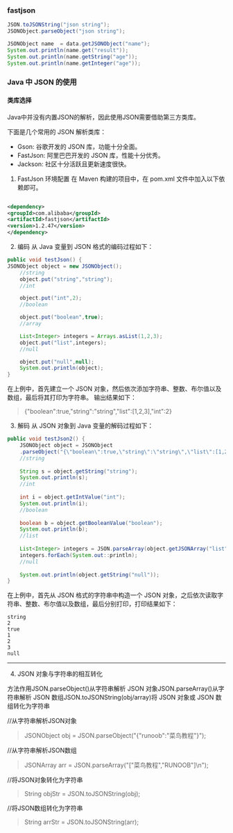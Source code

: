 ### fastjson

```java
JSON.toJSONString("json string");
JSONObject.parseObject("json string");

JSONObject name  = data.getJSONObject("name");
System.out.println(name.get("result"));
System.out.println(name.getString("age"));
System.out.println(name.getInteger("age"));
```


### Java 中 JSON 的使用

#### 类库选择

Java中并没有内置JSON的解析，因此使用JSON需要借助第三方类库。

下面是几个常用的 JSON 解析类库：
- Gson: 谷歌开发的 JSON 库，功能十分全面。
- FastJson: 阿里巴巴开发的 JSON 库，性能十分优秀。
- Jackson: 社区十分活跃且更新速度很快。

1. FastJson 环境配置 在 Maven 构建的项目中，在 pom.xml 文件中加入以下依赖即可。

```xml

<dependency>
<groupId>com.alibaba</groupId>
<artifactId>fastjson</artifactId>
<version>1.2.47</version>
</dependency>
```

2. 编码  从 Java 变量到 JSON 格式的编码过程如下：

```java
public void testJson() {
JSONObject object = new JSONObject();
    //string
    object.put("string","string");
    //int

    object.put("int",2);
    //boolean

    object.put("boolean",true);
    //array

    List<Integer> integers = Arrays.asList(1,2,3);
    object.put("list",integers);
    //null

    object.put("null",null);
    System.out.println(object);
}
```

在上例中，首先建立一个 JSON 对象，然后依次添加字符串、整数、布尔值以及数组，最后将其打印为字符串。
输出结果如下：
> {"boolean":true,"string":"string","list":[1,2,3],"int":2}

3. 解码 从 JSON 对象到 Java 变量的解码过程如下：

```java
public void testJson2() {
    JSONObject object = JSONObject
    .parseObject("{\"boolean\":true,\"string\":\"string\",\"list\":[1,2,3],\"int\":2}");
    //string
    
    String s = object.getString("string");
    System.out.println(s);
    //int
    
    int i = object.getIntValue("int");
    System.out.println(i);
    //boolean
    
    boolean b = object.getBooleanValue("boolean");
    System.out.println(b);
    //list
    
    List<Integer> integers = JSON.parseArray(object.getJSONArray("list").toJSONString(),Integer.class);
    integers.forEach(System.out::println);
    //null
    
    System.out.println(object.getString("null"));
}
```
在上例中，首先从 JSON 格式的字符串中构造一个 JSON 对象，之后依次读取字符串、整数、布尔值以及数组，最后分别打印，打印结果如下：
```
string
2
true
1
2
3
null
```
--------------------------------------------------------------------------------

4. JSON 对象与字符串的相互转化

方法作用JSON.parseObject()从字符串解析 JSON 对象JSON.parseArray()从字符串解析 JSON 数组JSON.toJSONString(obj/array)将 JSON 对象或 JSON 数组转化为字符串

//从字符串解析JSON对象
> JSONObject obj = JSON.parseObject("{\"runoob\":\"菜鸟教程\"}");

//从字符串解析JSON数组
> JSONArray arr = JSON.parseArray("[\"菜鸟教程\",\"RUNOOB\"]\n");

//将JSON对象转化为字符串
> String objStr = JSON.toJSONString(obj);

//将JSON数组转化为字符串
> String arrStr = JSON.toJSONString(arr);

 